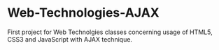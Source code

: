 # Web-Technologies-AJAX
First project for Web Technolgies classes concerning usage of HTML5, CSS3 and JavaScript with AJAX technique.
